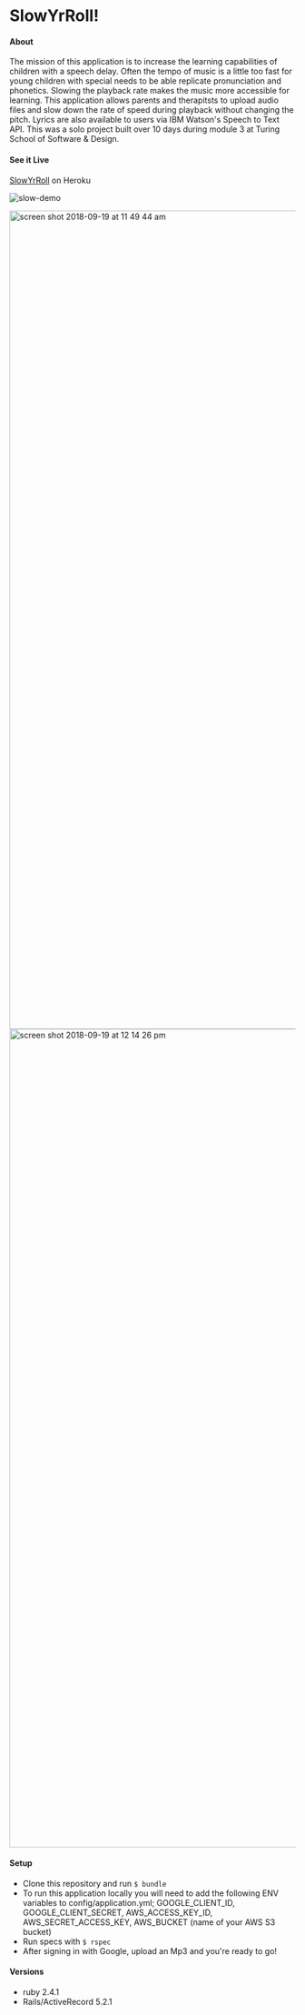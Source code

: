 # SlowYrRoll!

#### About
The mission of this application is to increase the learning capabilities of children with a speech delay.  Often the tempo of music is a little too fast for young children with special needs to be able replicate pronunciation and phonetics.  Slowing the playback rate makes the music more accessible for learning.  This application allows parents and therapitsts to upload audio files and slow down the rate of speed during playback without changing the pitch.  Lyrics are also available to users via IBM Watson's Speech to Text API.  This was a solo project built over 10 days during module 3 at Turing School of Software & Design.

#### See it Live
[SlowYrRoll](https://slow-yr-roll.herokuapp.com) on Heroku

![slow-demo](https://user-images.githubusercontent.com/33355897/50727860-42bd5800-10de-11e9-9048-fe15027d6079.gif)

<img width="1440" alt="screen shot 2018-09-19 at 11 49 44 am" src="https://user-images.githubusercontent.com/33355897/45772631-7b0b5a00-bc05-11e8-8679-bc87c5969592.png">

<img width="1440" alt="screen shot 2018-09-19 at 12 14 26 pm" src="https://user-images.githubusercontent.com/33355897/45772699-a55d1780-bc05-11e8-9564-221fcf31e74f.png">

#### Setup
* Clone this repository and run ``$ bundle``
* To run this application locally you will need to add the following ENV variables to config/application.yml; GOOGLE_CLIENT_ID, GOOGLE_CLIENT_SECRET, AWS_ACCESS_KEY_ID, AWS_SECRET_ACCESS_KEY, AWS_BUCKET (name of your AWS S3 bucket)
* Run specs with ``$ rspec``
* After signing in with Google, upload an Mp3 and you're ready to go!

#### Versions
* ruby 2.4.1
* Rails/ActiveRecord 5.2.1


